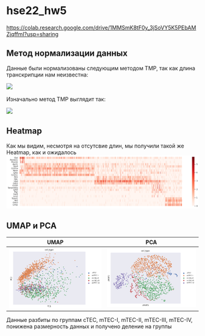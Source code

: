 # hse22_hw5

https://colab.research.google.com/drive/1MMSmK8tF0y_3jSoVY5K5PEbAMZjqffmI?usp=sharing

## Метод нормализации данных

Данные были нормализованы следующим методом TMP, так как длина транскрипции нам неизвестна:

<img src="https://render.githubusercontent.com/render/math?math={\Large TPM_i = \frac{q_i}{\sum q_j} \cdot 10^6}#gh-light-mode-only">

Изначально метод TMP выглядит так:

<img src="https://render.githubusercontent.com/render/math?math={\Large TPM_i = \frac{q_i / l_i}{\sum (q_j / l_j)} \cdot 10^6}#gh-light-mode-only">

## Heatmap
Как мы видим, несмотря на отсутсвие длин, мы получили такой же Heatmap, как и ожидалось
![Image](/img/heatmap.png)

## UMAP и PCA
UMAP | PCA 
 --- | ---
![Image](/img/UMAP.png) | ![Image](/img/PCA.png)

Данные разбиты по группам cTEC, mTEC-I, mTEC-II, mTEC-III, mTEC-IV, понижена размерность данных и получено деление на группы
